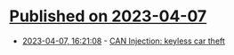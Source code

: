# [Published on 2023-04-07](index.md)

* [2023-04-07, 16:21:08](https://lobste.rs/s/cg4j5t/can_injection_keyless_car_theft) - [CAN Injection: keyless car theft](https://kentindell.github.io/2023/04/03/can-injection/)
